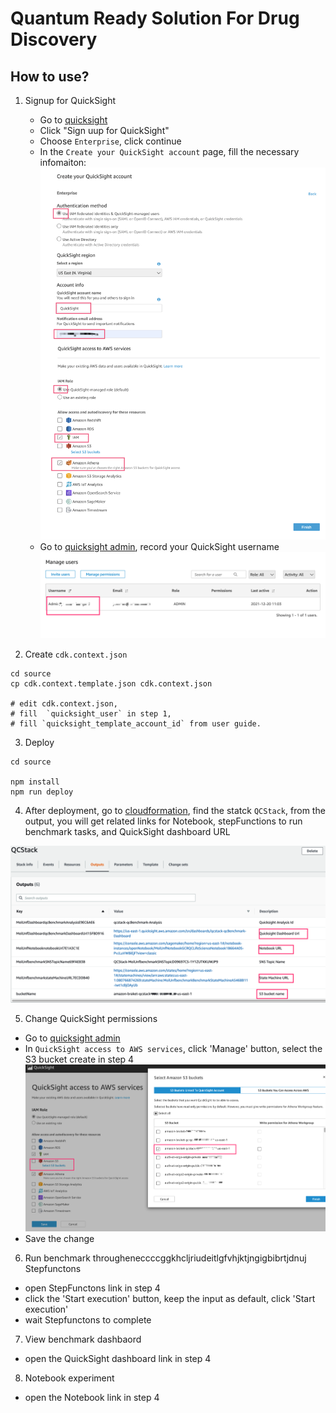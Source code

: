 # Quantum Ready Solution For Drug Discovery

## How to use?

1. Signup for QuickSight
   - Go to [quicksight](https://quicksight.aws.amazon.com/sn/start)
   - Click "Sign uup for QuickSight"
   - Choose `Enterprise`, click continue
   - In the `Create your QuickSight account` page, fill the necessary infomaiton:
   ![create quicksight](./docs/images/create_quicksight.png) 
   - Go to [quicksight admin](https://us-east-1.quicksight.aws.amazon.com/sn/admin), record your QuickSight username
   ![quicksight username](./docs/images/quicksight_username.png)    

2. Create `cdk.context.json`

```shell
cd source
cp cdk.context.template.json cdk.context.json 

# edit cdk.context.json, 
# fill  `quicksight_user` in step 1, 
# fill `quicksight_template_account_id` from user guide.

```

3. Deploy 

```shell
cd source

npm install
npm run deploy

```

4. After deployment, go to [cloudformation](https://console.aws.amazon.com/cloudformation/home), find the statck `QCStack`, from the output, you will get related links for Notebook, stepFunctions to run benchmark tasks, and QuickSight dashboard URL

![cloudformation output](./docs/images/deploy_output.png)   


5. Change QuickSight permissions
 - Go to [quicksight admin](https://us-east-1.quicksight.aws.amazon.com/sn/admin#aws) 
 - In `QuickSight access to AWS services`, click 'Manage' button, select the S3 bucket create in step 4
![quicksight permissions](./docs/images/quicksight_perm.png) 
 - Save the change 


6. Run benchmark througheneccccggkhcljriudeitlgfvhjktjngigbibrtjdnuj
 Stepfunctons
 -  open StepFunctons link in step 4
 -  click the 'Start execution' button, keep the input as default, click 'Start execution'
 -  wait Stepfunctons to complete

7. View benchmark dashbaord
 - open the QuickSight dashboard link in step 4

8. Notebook experiment 
 - open the Notebook link in step 4





